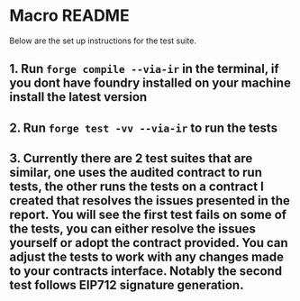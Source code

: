 # Macro README

Below are the set up instructions for the test suite.

## 1. Run `forge compile --via-ir` in the terminal, if you dont have foundry installed on your machine install the latest version

## 2. Run `forge test -vv --via-ir` to run the tests

## 3. Currently there are 2 test suites that are similar, one uses the audited contract to run tests, the other runs the tests on a contract I created that resolves the issues presented in the report. You will see the first test fails on some of the tests, you can either resolve the issues yourself or adopt the contract provided. You can adjust the tests to work with any changes made to your contracts interface. Notably the second test follows EIP712 signature generation.

